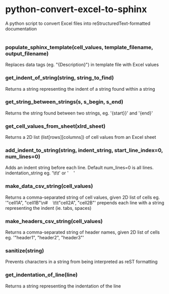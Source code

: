 # python-convert-excel-to-sphinx
A python script to convert Excel files into reStructuredText-formatted documentation  
  
### populate_sphinx_template(cell_values, template_filename, output_filename)
Replaces data tags (eg. "{Description}") in template file with Excel values

### get_indent_of_string(string, string_to_find)
Returns a string representing the indent of a string found within a string

### get_string_between_strings(s, s_begin, s_end)
Returns the string found between two strings, eg. '{start}}' and '{end}'

### get_cell_values_from_sheet(xlrd_sheet)
Returns a 2D list (list[rows][columns]) of cell values from an Excel sheet

### add_indent_to_string(string, indent_string, start_line_index=0, num_lines=0)
Adds an indent string before each line. Default num_lines=0 is all lines. indentation_string eg. '\t\t' or '    '

### make_data_csv_string(cell_values)
Returns a comma-separated string of cell values, given 2D list of cells
  eg.   '"cell1A", "cell1B"\n#    \t\t"cell2A", "cell2B"'
  prepends each line with a string representing the indent (ie. tabs, spaces)

### make_headers_csv_string(cell_values)
Returns a comma-separated string of header names, given 2D list of cells
  eg. '"header1", "header2", "header3"'

### sanitize(string)
Prevents characters in a string from being interpreted as reST formatting

### get_indentation_of_line(line)
Returns a string representing the indentation of the line
